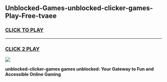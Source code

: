 
## Unblocked-Games-unblocked-clicker-games-Play-Free-tvaee
<h3>
<a href="https://premium76.site?title=unblocked-clicker-games&ref=21A">CLICK TO PLAY</a></h3>
<hr>

<h3>
<a href="https://premium76.site?title=unblocked-clicker-games&ref=21A">CLICK 2 PLAY</a>
  
</h3>

<a href="https://premium76.site?title=unblocked-clicker-games&ref=21A"><img src="https://clearcache.store/games.png"></a>


**unblocked-clicker-games games unblocked: Your Gateway to Fun and Accessible Online Gaming**
